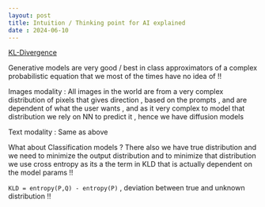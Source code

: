 ```yaml
---
layout: post
title: Intuition / Thinking point for AI explained   
date : 2024-06-10
---
```


[KL-Divergence](https://www.youtube.com/watch?v=tXE23653JrU)

Generative models are very good / best in class approximators of a complex probabilistic equation that we most of the times have no idea of !! 


Images modality : All images in the world are from a very complex distribution of pixels that gives direction , based on the prompts , and are dependent of what the user wants , and as it very complex to model that distribution we rely on NN to predict it , hence we have diffusion models

Text modality : Same as above 

What about Classification models ? 
There also we have true distribution and we need to minimize the output distribution and to minimize that distribution we use cross entropy as its a the term in KLD that is actually dependent on the model params !!

`KLD = entropy(P,Q) - entropy(P)` , deviation between true and unknown distribution !!  

